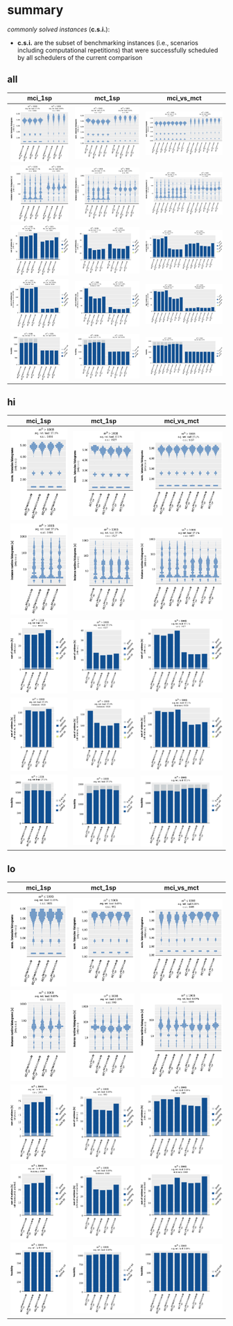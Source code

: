 # summary

*commonly solved instances* (**c.s.i.**):
- **c.s.i.** are the subset of benchmarking instances (i.e., scenarios including computational repetitions) that were successfully scheduled by all schedulers of the current comparison

## all

|mci_1sp|mct_1sp|mci_vs_mct|
|:---:|:---:|:---:|
|![all](mci_1sp/summary_all__vhist_lt_1.1x1.1.svg "all")|![all](mct_1sp/summary_all__vhist_lt_1.1x1.1.svg "all")|![all](mci_vs_mct/summary_all__vhist_lt_1.1x1.1.svg "all")|
|![all](mci_1sp/summary_all__vhist_log_rt_total_1.1x1.1.svg "all")|![all](mct_1sp/summary_all__vhist_log_rt_total_1.1x1.1.svg "all")|![all](mci_vs_mct/summary_all__vhist_log_rt_total_1.1x1.1.svg "all")|
|![all](mci_1sp/summary_all__bar_rt_sum_stacked_csi_leg-r1_1.1x1.1.svg "all")|![all](mct_1sp/summary_all__bar_rt_sum_stacked_csi_leg-r1_1.1x1.1.svg "all")|![all](mci_vs_mct/summary_all__bar_rt_sum_stacked_csi_leg-r1_1.1x1.1.svg "all")|
|![all](mci_1sp/summary_all__bar_rt_sum_stacked_all_leg-r1_1.1x1.1.svg "all")|![all](mct_1sp/summary_all__bar_rt_sum_stacked_all_leg-r1_1.1x1.1.svg "all")|![all](mci_vs_mct/summary_all__bar_rt_sum_stacked_all_leg-r1_1.1x1.1.svg "all")|
|![all](mci_1sp/summary_all__bar_schedab_leg-r1_1.1x1.1.svg "all")|![all](mct_1sp/summary_all__bar_schedab_leg-r1_1.1x1.1.svg "all")|![all](mci_vs_mct/summary_all__bar_schedab_leg-r1_1.1x1.1.svg "all")|

## hi

|mci_1sp|mct_1sp|mci_vs_mct|
|:---:|:---:|:---:|
|![hi](mci_1sp/summary_hi__vhist_lt_1.1x1.1.svg "hi")|![hi](mct_1sp/summary_hi__vhist_lt_1.1x1.1.svg "hi")|![hi](mci_vs_mct/summary_hi__vhist_lt_1.1x1.1.svg "hi")|
|![hi](mci_1sp/summary_hi__vhist_log_rt_total_1.1x1.1.svg "hi")|![hi](mct_1sp/summary_hi__vhist_log_rt_total_1.1x1.1.svg "hi")|![hi](mci_vs_mct/summary_hi__vhist_log_rt_total_1.1x1.1.svg "hi")|
|![hi](mci_1sp/summary_hi__bar_rt_sum_stacked_csi_leg-r1_1.1x1.1.svg "hi")|![hi](mct_1sp/summary_hi__bar_rt_sum_stacked_csi_leg-r1_1.1x1.1.svg "hi")|![hi](mci_vs_mct/summary_hi__bar_rt_sum_stacked_csi_leg-r1_1.1x1.1.svg "hi")|
|![hi](mci_1sp/summary_hi__bar_rt_sum_stacked_all_leg-r1_1.1x1.1.svg "hi")|![hi](mct_1sp/summary_hi__bar_rt_sum_stacked_all_leg-r1_1.1x1.1.svg "hi")|![hi](mci_vs_mct/summary_hi__bar_rt_sum_stacked_all_leg-r1_1.1x1.1.svg "hi")|
|![hi](mci_1sp/summary_hi__bar_schedab_leg-r1_1.1x1.1.svg "hi")|![hi](mct_1sp/summary_hi__bar_schedab_leg-r1_1.1x1.1.svg "hi")|![hi](mci_vs_mct/summary_hi__bar_schedab_leg-r1_1.1x1.1.svg "hi")|

## lo

|mci_1sp|mct_1sp|mci_vs_mct|
|:---:|:---:|:---:|
|![lo](mci_1sp/summary_lo__vhist_lt_1.1x1.1.svg "lo")|![lo](mct_1sp/summary_lo__vhist_lt_1.1x1.1.svg "lo")|![lo](mci_vs_mct/summary_lo__vhist_lt_1.1x1.1.svg "lo")|
|![lo](mci_1sp/summary_lo__vhist_log_rt_total_1.1x1.1.svg "lo")|![lo](mct_1sp/summary_lo__vhist_log_rt_total_1.1x1.1.svg "lo")|![lo](mci_vs_mct/summary_lo__vhist_log_rt_total_1.1x1.1.svg "lo")|
|![lo](mci_1sp/summary_lo__bar_rt_sum_stacked_csi_leg-r1_1.1x1.1.svg "lo")|![lo](mct_1sp/summary_lo__bar_rt_sum_stacked_csi_leg-r1_1.1x1.1.svg "lo")|![lo](mci_vs_mct/summary_lo__bar_rt_sum_stacked_csi_leg-r1_1.1x1.1.svg "lo")|
|![lo](mci_1sp/summary_lo__bar_rt_sum_stacked_all_leg-r1_1.1x1.1.svg "lo")|![lo](mct_1sp/summary_lo__bar_rt_sum_stacked_all_leg-r1_1.1x1.1.svg "lo")|![lo](mci_vs_mct/summary_lo__bar_rt_sum_stacked_all_leg-r1_1.1x1.1.svg "lo")|
|![lo](mci_1sp/summary_lo__bar_schedab_leg-r1_1.1x1.1.svg "lo")|![lo](mct_1sp/summary_lo__bar_schedab_leg-r1_1.1x1.1.svg "lo")|![lo](mci_vs_mct/summary_lo__bar_schedab_leg-r1_1.1x1.1.svg "lo")|

